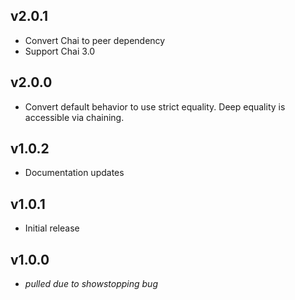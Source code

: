 ## v2.0.1

* Convert Chai to peer dependency
* Support Chai 3.0

## v2.0.0

* Convert default behavior to use strict equality.  Deep equality is accessible
  via chaining.

## v1.0.2

* Documentation updates

## v1.0.1

* Initial release

## v1.0.0

* *pulled due to showstopping bug*
